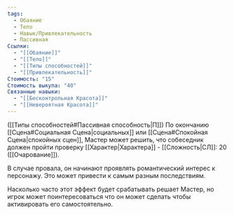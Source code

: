 ```yaml
---
tags:
  - Обаяние
  - Тело
  - Навык/Привлекательность
  - Пассивная
Ссылки:
  - "[[Обаяние]]"
  - "[[Тело]]"
  - "[[Типы способностей]]"
  - "[[Привлекательность]]"
Стоимость: "15"
Стоимость выкупа: "40"
Связанные навыки:
  - "[[Бесконтрольная Красота]]"
  - "[[Невероятная Красота]]"
---
```

([[Типы способностей#Пассивная способность|П]]) По окончанию [[Сцена#Социальная Сцена|социальных]] или [[Сцена#Спокойная Сцена|спокойных сцен]], Мастер может решить, что собеседник должен пройти проверку [[Характер|Характера]] - [[Сложность|СЛ]]: 20 ([[Очарование]]).

В случае провала, он начинают проявлять романтический интерес к персонажу. Это может привести к самым разным последствиям. 

Насколько часто этот эффект будет срабатывать решает Мастер, но игрок может поинтересоваться что он может сделать чтобы активировать его самостоятельно. 
